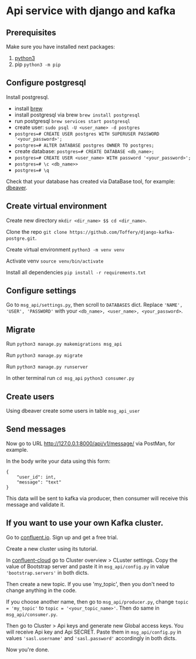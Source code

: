 # Api service with django and kafka

## Prerequisites

Make sure you have installed next packages:
1. [python3](https://www.python.org/downloads/)
2. pip `python3 -m pip`

## Configure postgresql

Install postgresql.

- install [brew](https://brew.sh/)
- install postgresql via brew `brew install postgresql`
- run postgresql `brew services start postgresql`
- create user: `sudo psql -U <user_name> -d postgres`
- `postgres=# CREATE USER postgres WITH SUPERUSER PASSWORD '<your_password>';`
- `postgres=# ALTER DATABASE postgres OWNER TO postgres;`
- create database: `postgres=# CREATE DATABASE <db_name>;`
- `postgres=# CREATE USER <user_name> WITH password '<your_password>';`
- `postgres=# \c <db_name>>`
- `postgres=# \q`

Check that your database has created via DataBase tool, for example: [dbeaver](https://dbeaver.io/).

## Create virtual environment

Create new directory `mkdir <dir_name> $$ cd <dir_name>`.

Clone the repo `git clone https://github.com/Toffery/django-kafka-postgre.git`.

Create virtual environment `python3 -m venv venv`

Activate venv `source venv/bin/activate`

Install all dependencies `pip install -r requirements.txt`

## Configure settings

Go to `msg_api/settings.py`, then scroll to `DATABASES` dict. 
Replace `'NAME', 'USER', 'PASSWORD'` with your `<db_name>, <user_name>, <your_password>`.

## Migrate

Run `python3 manage.py makemigrations msg_api`

Run `python3 manage.py migrate`

Run `python3 manage.py runserver`

In other terminal run `cd msg_api` `python3 consumer.py`

## Create users

Using dbeaver create some users in table `msg_api_user`

## Send messages

Now go to URL http://127.0.0.1:8000/api/v1/message/ via PostMan, for example.

In the body write your data using this form:

    {
        "user_id": int,
        "message": "text"
    }

This data will be sent to kafka via producer, 
then consumer will receive this message and validate it.

## If you want to use your own Kafka cluster.

Go to [confluent.io](https://www.confluent.io/).
Sign up and get a free trial.

Create a new cluster using its tutorial.

In [confluent-cloud](https://confluent.cloud/) go to Cluster overview > CLuster settings. 
Copy the value of Bootstrap server and paste it in `msg_api/config.py` 
in value `'bootstrap.servers'` in both dicts.

Then create a new topic. If you use 'my_topic', then you don't need to change anything in the code.

If you choose another name, then go to `msg_api/producer.py`, change `topic = 'my_topic'`
to `topic = '<your_topic_name>'`. Then do same in `msg_api/consumer.py`.

Then go to Cluster > Api keys and generate new Global access keys. 
You will receive Api key and Api SECRET. Paste them in `msg_api/config.py` in values
`'sasl.username'` and `'sasl.password'` accordingly in both dicts.

Now you're done.




